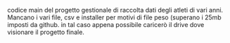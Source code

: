 codice main del progetto gestionale di raccolta dati degli atleti di vari anni. Mancano i vari file, csv e installer per motivi di file peso (superano i 25mb imposti da github.
in tal caso appena possibile caricerò il drive dove visionare il progetto finale.
